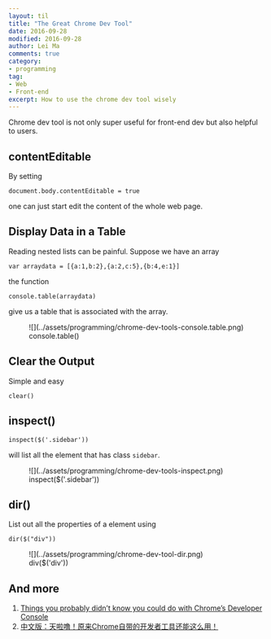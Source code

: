 ```yaml
---
layout: til
title: "The Great Chrome Dev Tool"
date: 2016-09-28
modified: 2016-09-28
author: Lei Ma
comments: true
category:
- programming
tag:
- Web
- Front-end
excerpt: How to use the chrome dev tool wisely
---
```


Chrome dev tool is not only super useful for front-end dev but also helpful to users.

## contentEditable

By setting

```
document.body.contentEditable = true
```

one can just start edit the content of the whole web page.

## Display Data in a Table

Reading nested lists can be painful. Suppose we have an array

```
var arraydata = [{a:1,b:2},{a:2,c:5},{b:4,e:1}]
```

the function

```
console.table(arraydata)
```

give us a table that is associated with the array.



<figure markdown="1">
![](../assets/programming/chrome-dev-tools-console.table.png)
<figcaption>
console.table()
</figcaption>
</figure>


## Clear the Output

Simple and easy

```
clear()
```


## inspect()

```
inspect($('.sidebar'))
```

will list all the element that has class `sidebar`.

<figure markdown="1">
![](../assets/programming/chrome-dev-tools-inspect.png)
<figcaption>
inspect($('.sidebar'))
</figcaption>
</figure>


## dir()

List out all the properties of a element using

```
dir($("div"))
```

<figure markdown="1">
![](../assets/programming/chrome-dev-tool-dir.png)
<figcaption>
div($('div'))
</figcaption>
</figure>


## And more

1. [Things you probably didn’t know you could do with Chrome’s Developer Console](https://medium.freecodecamp.com/10-tips-to-maximize-your-javascript-debugging-experience-b69a75859329#.cj9742xlv)
2. [中文版：天啦噜！原来Chrome自带的开发者工具还能这么用！](https://zhuanlan.zhihu.com/p/22665710)

